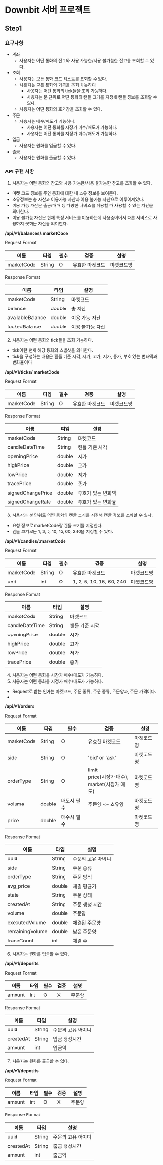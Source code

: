 
# Downbit 서버 프로젝트

## Step1
### 요구사항
- 계좌
  - 사용자는 어떤 통화의 잔고와 사용 가능한/사용 불가능한 잔고를 조회할 수 있다.
- 조회
  - 사용자는 모든 통화 코드 리스트를 조회할 수 있다.
  - 사용자는 모든 통화의 가격을 조회 가능하다.
    - 사용자는 어떤 통화의 tick들을 조회 가능하다.
    - 사용자는 분 단위로 어떤 통화의 캔들 크기를 지정해 캔들 정보를 조회할 수 있다.
  - 사용자는 어떤 통화의 호가창을 조회할 수 있다.
- 주문
  - 사용자는 매수/매도가 가능하다.
    - 사용자는 어떤 통화를 시장가 매수/매도가 가능하다.
    - 사용자는 어떤 통화를 지정가 매수/매도가 가능하다.
- 입금
  - 사용자는 원화를 입금할 수 있다.
- 출금
  - 사용자는 원화를 출금할 수 있다.
### API 구현 사항
1. 사용자는 어떤 통화의 잔고와 사용 가능한/사용 불가능한 잔고를 조회할 수 있다.

 - 마켓 코드 정보를 주면 통화에 대한 내 소유 정보를 보여준다.
 - 소유정보는 총 자산과 이용가능 자산과 이용 불가능 자산으로 이루어져있다.
 - 이용 가능 자산은 출금/매매 등 다양한 서비스를 이용할 때 사용할 수 있는 자산을 의미한다.
 - 이용 불가능 자산은 현재 특정 서비스를 이용하는데 사용중이어서 다른 서비스로 사용하지 못하는 자산을 의미한다.

**/api/v1/balances/:marketCode**

Request Format  

| 이름         | 타입     | 필수  | 검증       | 설명    |
|------------|--------|-----|----------|-------|
| marketCode | String | O   | 유효한 마켓코드 | 마켓코드명 |

Response Format

| 이름               | 타입     | 설명        |
|------------------|--------|-----------|
| marketCode       | String | 마켓코드      |
| balance          | double | 총 자산      |
| availableBalance | double | 이용 가능 자산  |
| lockedBalance    | double | 이용 불가능 자산 |

2. 사용자는 어떤 통화의 tick들을 조회 가능하다.
 - tick이란 현재 해당 통화의 스냅샷을 의미한다.
 - tick을 구성하는 내용은 캔들 기준 시각, 시가, 고가, 저가, 종가, 부호 있는 변화액과 변화율이다

**/api/v1/ticks/:marketCode**

Request Format  

| 이름         | 타입     | 필수  | 검증       | 설명    |
|------------|--------|-----|----------|-------|
| marketCode | String | O   | 유효한 마켓코드 | 마켓코드명 |

Response Format

| 이름                | 타입     | 설명         |
|-------------------|--------|------------|
| marketCode        | String | 마켓코드       |
| candleDateTime    | String | 캔들 기준 시각   |
| openingPrice      | double | 시가         |
| highPrice         | double | 고가         |
| lowPrice          | double | 저가         |
| tradePrice        | double | 종가         |
| signedChangePrice | double | 부호가 있는 변화액 |
| signedChangeRate  | double | 부호가 있는 변화율 |

3. 사용자는 분 단위로 어떤 통화의 캔들 크기를 지정해 캔들 정보를 조회할 수 있다.
 - 요청 정보로 marketCode랑 캔들 크기를 지정한다.
 - 캔들 크기로는 1, 3, 5, 10, 15, 60, 240을 지정할 수 있다.

**/api/v1/candles/:marketCode**

Request Format

| 이름         | 타입     | 필수  | 검증                       | 설명    |
|------------|--------|-----|--------------------------|-------|
| marketCode | String | O   | 유효한 마켓코드                 | 마켓코드명 |
| unit       | int    | O   | 1, 3, 5, 10, 15, 60, 240 | 마켓코드명 |

Response Format

| 이름             | 타입     | 설명       |
|----------------|--------|----------|
| marketCode     | String | 마켓코드     |
| candleDateTime | String | 캔들 기준 시각 |
| openingPrice   | double | 시가       |
| highPrice      | double | 고가       |
| lowPrice       | double | 저가       |
| tradePrice     | double | 종가       |

4. 사용자는 어떤 통화를 시장가 매수/매도가 가능하다.
5. 사용자는 어떤 통화를 지정가 매수/매도가 가능하다.
 - Request로 받는 인자는 마켓코드, 주문 종류, 주문 종류, 주문양과, 주문 가격이다.
 - 
**/api/v1/orders**

Request Format

| 이름         | 타입     | 필수     | 검증                                             | 설명    |
|------------|--------|--------|------------------------------------------------|-------|
| marketCode | String | O      | 유효한 마켓코드                                       | 마켓코드명 |
| side       | String | O      | 'bid' or 'ask'                                 | 마켓코드명 |
| orderType  | String | O      | limit, <br/>price(시장가 매수), <br/>market(시장가 매도) | 마켓코드명 |
| volume     | double | 매도시 필수 | 주문양 <= 소유양                                     | 마켓코드명 |
| price      | double | 매수시 필수 |                                                | 마켓코드명 |

Response Format

| 이름              | 타입     | 설명         |
|-----------------|--------|------------|
| uuid            | String | 주문의 고유 아이디 |
| side            | String | 주문 종류      |
| orderType       | String | 주문 방식      |
| avg_price       | double | 체결 평균가     |
| state           | String | 주문 상태      |
| createdAt       | String | 주문 생성 시간   |
| volume          | double | 주문양        |
| executedVolume  | double | 체결된 주문양    |
| remainingVolume | double | 남은 주문양     |
| tradeCount      | int    | 체결 수       |

6. 사용자는 원화를 입금할 수 있다.

**/api/v1/deposits**

Request Format

| 이름     | 타입  | 필수  | 검증  | 설명  |
|--------|-----|-----|-----|-----|
| amount | int | O   | X   | 주문양 |

Response Format

| 이름               | 타입     | 설명         |
|------------------|--------|------------|
| uuid             | String | 주문의 고유 아이디 |
| createdAt        | String | 입금 생성시간    |
| amount           | int    | 입금액        |


7. 사용자는 원화를 출금할 수 있다.

**/api/v1/deposits**

Request Format

| 이름     | 타입  | 필수  | 검증  | 설명  |
|--------|-----|-----|-----|-----|
| amount | int | O   | X   | 주문양 |

Response Format

| 이름        | 타입     | 설명         |
|-----------|--------|------------|
| uuid      | String | 주문의 고유 아이디 |
| createdAt | String | 출금 생성시간    |
| amount    | int    | 출금액        |